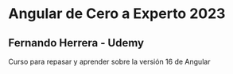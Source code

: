 # Angular de Cero a Experto 2023
## Fernando Herrera - Udemy

Curso para repasar y aprender sobre la versión 16 de Angular

